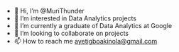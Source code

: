 - 👋 Hi, I’m @MuriThunder
- 👀 I’m interested in Data Analytics projects
- 🌱 I’m currently a graduate of Data Analytics at Google
- 💞️ I’m looking to collaborate on projects 
- 📫 How to reach me ayetigboakinola@gmail.com

<!---
MuriThunder/MuriThunder is a ✨ special ✨ repository because its `README.md` (this file) appears on your GitHub profile.
You can click the Preview link to take a look at your changes.
--->
